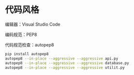 # 代码风格

编辑器：Visual Studio Code

编码规范：PEP8

代码规范检查：autopep8

```bash
pip install autopep8
autopep8 --in-place --aggressive --aggressive api.py
autopep8 --in-place --aggressive --aggressive database.py
autopep8 --in-place --aggressive --aggressive utilit.py
```
